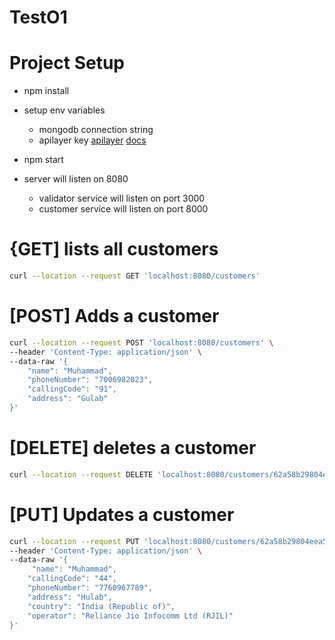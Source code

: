 # TestO1

# Project Setup

- npm install

- setup env variables
  - mongodb connection string
  - apilayer key [apilayer](https://apilayer.com) [docs](https://apilayer.com/api_details/number_verification)
- npm start

- server will listen on  8080
  - validator service will listen on port 3000
  - customer service will listen on port 8000

# {GET] lists all customers

``` bash
curl --location --request GET 'localhost:8080/customers'
```

# [POST] Adds a customer
``` bash
curl --location --request POST 'localhost:8080/customers' \
--header 'Content-Type: application/json' \
--data-raw '{
    "name": "Muhammad",
    "phoneNumber": "7006982023",
    "callingCode": "91",
    "address": "Gulab"
}'
```

# [DELETE] deletes a customer 
```bash
curl --location --request DELETE 'localhost:8080/customers/62a58b29804eea52b1670e68'
```

# [PUT] Updates a customer
```bash
curl --location --request PUT 'localhost:8080/customers/62a58b29804eea52b1670e68' \
--header 'Content-Type: application/json' \
--data-raw '{
     "name": "Muhammad",
    "callingCode": "44",
    "phoneNumber": "7760967789",
    "address": "Hulab",
    "country": "India (Republic of)",
    "operator": "Reliance Jio Infocomm Ltd (RJIL)"
}'
```